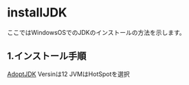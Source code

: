 # installJDK

ここではWindowsOSでのJDKのインストールの方法を示します。

## 1.インストール手順

[AdoptJDK](https://adoptopenjdk.net/)
Versinは12 JVMはHotSpotを選択
